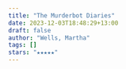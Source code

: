 ```yaml
---
title: "The Murderbot Diaries"
date: 2023-12-03T18:48:29+13:00
draft: false
author: "Wells, Martha"
tags: []
stars: "★★★★★"
---
```

